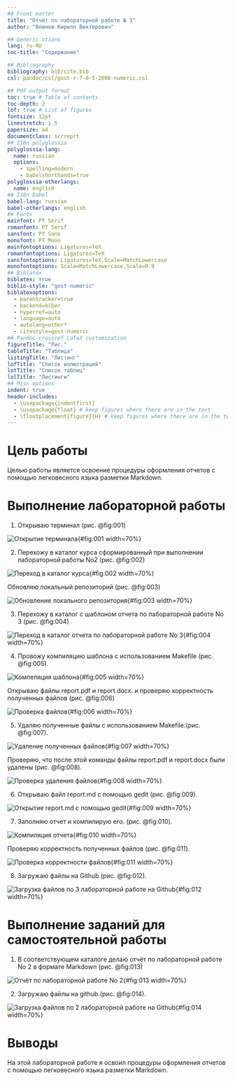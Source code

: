 ```yaml
---
## Front matter
title: "Отчёт по лабораторной работе № 3"
author: "Воинов Кирилл Викторович"

## Generic otions
lang: ru-RU
toc-title: "Содержание"

## Bibliography
bibliography: bib/cite.bib
csl: pandoc/csl/gost-r-7-0-5-2008-numeric.csl

## Pdf output format
toc: true # Table of contents
toc-depth: 2
lof: true # List of figures
fontsize: 12pt
linestretch: 1.5
papersize: a4
documentclass: scrreprt
## I18n polyglossia
polyglossia-lang:
  name: russian
  options:
	- spelling=modern
	- babelshorthands=true
polyglossia-otherlangs:
  name: english
## I18n babel
babel-lang: russian
babel-otherlangs: english
## Fonts
mainfont: PT Serif
romanfont: PT Serif
sansfont: PT Sans
monofont: PT Mono
mainfontoptions: Ligatures=TeX
romanfontoptions: Ligatures=TeX
sansfontoptions: Ligatures=TeX,Scale=MatchLowercase
monofontoptions: Scale=MatchLowercase,Scale=0.9
## Biblatex
biblatex: true
biblio-style: "gost-numeric"
biblatexoptions:
  - parentracker=true
  - backend=biber
  - hyperref=auto
  - language=auto
  - autolang=other*
  - citestyle=gost-numeric
## Pandoc-crossref LaTeX customization
figureTitle: "Рис."
tableTitle: "Таблица"
listingTitle: "Листинг"
lofTitle: "Список иллюстраций"
lotTitle: "Список таблиц"
lolTitle: "Листинги"
## Misc options
indent: true
header-includes:
  - \usepackage{indentfirst}
  - \usepackage{float} # keep figures where there are in the text
  - \floatplacement{figure}{H} # keep figures where there are in the text
---
```


# Цель работы

Целью работы является освоение процедуры оформления отчетов с помощью легковесного
языка разметки Markdown.

# Выполнение лабораторной работы

1. Открываю терминал (рис. @fig:001)

![Открытие терминала](image/ter.jpg){#fig:001 width=70%}

2. Перехожу в каталог курса сформированный при выполнении лабораторной работы
No2 (рис. @fig:002)

![Переход в каталог курса](image/cd_arch.jpg){#fig:002 width=70%}

Обновляю локальный репозиторий (рис. @fig:003)

![Обновление локального репозитория](image/pull.jpg){#fig:003 width=70%}

3. Перехожу в каталог с шаблоном отчета по лабораторной работе No 3 (рис. @fig:004)

![Переход в каталог отчета по лабораторной работе No 3](image/cd_rep03.jpg){#fig:004 width=70%}

4. Провожу компиляцию шаблона с использованием Makefile (рис. @fig:005).

![Компеляция шаблона](image/make.jpg){#fig:005 width=70%}

Открываю файлы report.pdf и report.docx. и проверяю корректность полученных файлов (рис. @fig:006)

![Проверка файлов](image/filecheck.jpg){#fig:006 width=70%}

5. Удаляю полученные файлы с использованием Makefile.(рис. @fig:007).

![Удаление полученных файлов](image/makeclean+.jpg){#fig:007 width=70%}

Проверяю, что после этой команды файлы report.pdf и report.docx были удалены (рис. @fig:008).

![Проверка удаления файлов](image/filecheckdel.jpg){#fig:008 width=70%}

6. Открываю файл report.md c помощью gedit (рис. @fig:009).

![Открытие report.md c помощью gedit](image/gedit.jpg){#fig:009 width=70%}

7. Заполняю отчет и компилирую его. (рис. @fig:010).

![Компиляция отчета](image/make2.jpg){#fig:010 width=70%}

Проверяю корректность полученных файлов (рис. @fig:011).

![Проверка корректности файлов](image/checkpdf.jpg){#fig:011 width=70%}

8. Загружаю файлы на Github (рис. @fig:012).

![Загрузка файлов по 3 лабораторной работе на Github](image/gitadd1.jpg){#fig:012 width=70%}

# Выполнение заданий для самостоятельной работы

1. В соответствующем каталоге делаю отчёт по лабораторной работе No 2 в формате
Markdown (рис. @fig:013)

![Отчёт по лабораторной работе No 2](image/lab02.jpg){#fig:013 width=70%}

2. Загружаю файлы на github.(рис. @fig:014).

![Загрузка файлов по 2 лабораторной работе на Github](image/gitadd2.jpg){#fig:014 width=70%}

# Выводы

На этой лабораторной работе я освоил процедуры оформления отчетов с помощью легковесного
языка разметки Markdown.
